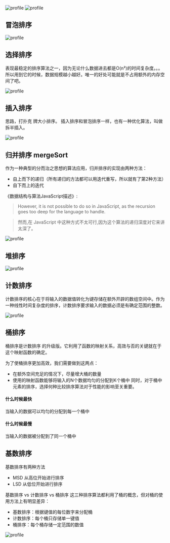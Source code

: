 ![profile](../resource/sort/sort1.png)
![profile](../resource/sort/sort.PNG)

## 冒泡排序
![profile](../resource/sort/bubbleSort.gif)

## 选择排序

表现最稳定的排序算法之一，因为无论什么数据进去都是O(n²)的时间复杂度。。。所以用到它的时候，数据规模越小越好。唯一的好处可能就是不占用额外的内存空间了吧。

![profile](../resource/sort/selectionSort.gif)


## 插入排序
思路，打扑克 牌大小排序。
插入排序和冒泡排序一样，也有一种优化算法，叫做拆半插入。

![profile](../resource/sort/insertSort.gif)


## 归并排序 mergeSort

作为一种典型的分而治之思想的算法应用，归并排序的实现由两种方法：

- 自上而下的递归（所有递归的方法都可以用迭代重写，所以就有了第2种方法）
- 自下而上的迭代

《数据结构与算法JavaScript描述》:

> However, it is not possible to do so in JavaScript, as the recursion goes too deep for the language to handle.

>然而,在 JavaScript 中这种方式不太可行,因为这个算法的递归深度对它来讲太深了。



![profile](../resource/sort/mergeSort.gif)

## 堆排序
![profile](../resource/sort/heapSort.gif)

## 计数排序
计数排序的核心在于将输入的数据值转化为键存储在额外开辟的数组空间中。作为一种线性时间复杂度的排序，计数排序要求输入的数据必须是有确定范围的整数。

![profile](../resource/sort/countingSort.gif)

## 桶排序
桶排序是计数排序
的升级版。它利用了函数的映射关系，高效与否的关键就在于这个映射函数的确定。

为了使桶排序更加高效，我们需要做到这两点：

- 在额外空间充足的情况下，尽量增大桶的数量
- 使用的映射函数能够将输入的N个数据均匀的分配到K个桶中
同时，对于桶中元素的排序，选择何种比较排序算法对于性能的影响至关重要。

#### 什么时候最快
当输入的数据可以均匀的分配到每一个桶中

#### 什么时候最慢
当输入的数据被分配到了同一个桶中

## 基数排序
基数排序有两种方法

- MSD 从高位开始进行排序
- LSD 从低位开始进行排序

基数排序 vs 计数排序 vs 桶排序
这三种排序算法都利用了桶的概念，但对桶的使用方法上有明显差异：

- 基数排序：根据键值的每位数字来分配桶
- 计数排序：每个桶只存储单一键值
- 桶排序：每个桶存储一定范围的数值

![profile](../resource/sort/radixSort.gif)
